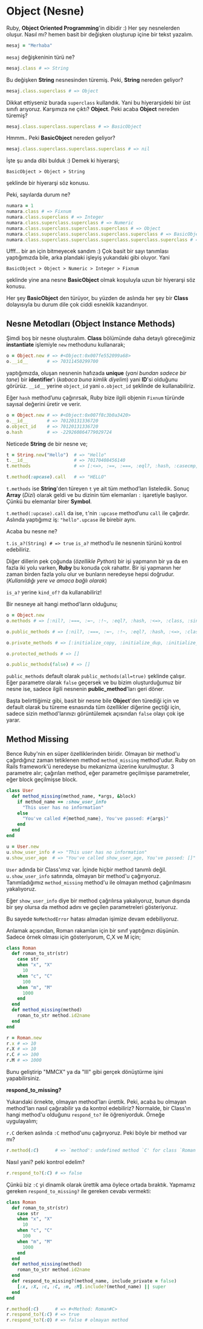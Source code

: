 # Object (Nesne)

Ruby, **Object Oriented Programming**'in dibidir :) Her şey nesnelerden
oluşur. Nasıl mı? hemen basit bir değişken oluşturup içine bir tekst yazalım.

```ruby
mesaj = "Merhaba"
```

`mesaj` değişkeninin türü ne?

```ruby
mesaj.class # => String
```

Bu değişken **String** nesnesinden türemiş. Peki, **String** nereden geliyor?

```ruby
mesaj.class.superclass # => Object
```

Dikkat ettiyseniz burada `superclass` kullandık. Yani bu hiyerarşideki bir üst
sınıfı arıyoruz. Karşımıza ne çıktı? **Object**. Peki acaba **Object** nereden
türemiş?

```ruby
mesaj.class.superclass.superclass # => BasicObject
```

Hmmm.. Peki **BasicObject** nereden geliyor?

```ruby
mesaj.class.superclass.superclass.superclass # => nil
```

İşte şu anda dibi bulduk :) Demek ki hiyerarşi;

    BasicObject > Object > String

şeklinde bir hiyerarşi söz konusu.

Peki, sayılarda durum ne?

```ruby
numara = 1
numara.class # => Fixnum
numara.class.superclass # => Integer
numara.class.superclass.superclass # => Numeric
numara.class.superclass.superclass.superclass # => Object
numara.class.superclass.superclass.superclass.superclass # => BasicObject
numara.class.superclass.superclass.superclass.superclass.superclass # => nil
```

Ufff... bir an için bitmeyecek sandım :) Çok basit bir sayı tanımlası
yaptığımızda bile, arka plandaki işleyiş yukarıdaki gibi oluyor. Yani

    BasicObject > Object > Numeric > Integer > Fixnum

şeklinde yine ana nesne **BasicObject** olmak koşuluyla uzun bir hiyerarşi söz
konusu.

Her şey **BasicObject** den türüyor, bu yüzden de aslında her şey bir
**Class** dolayısıyla bu durum dile çok ciddi esneklik kazandırıyor.

## Nesne Metodları (Object Instance Methods)

Şimdi boş bir nesne oluşturalım. **Class** bölümünde daha detaylı göreceğimiz
**instantiate** işlemiyle `new` methodunu kullanarak;

```ruby
o = Object.new # => #<Object:0x007fe552099a68>
o.__id__       # => 70311450299700
```

yaptığımızda, oluşan nesnenin hafızada **unique** (_yani bundan sadece bir
tane_) bir **identifier**'ı (_kabaca buna kimlik diyelim_) yani **ID**'si
olduğunu görürüz. `__id__` yerine `object_id` yani `o.object_id` şeklinde de
kullanabiliriz.

Eğer `hash` method’unu çağırırsak, Ruby bize ilgili objenin `Fixnum` türünde
sayısal değerini üretir ve verir.

```ruby
o = Object.new # => #<Object:0x007f8c3b0a3420>
o.__id__       # => 70120131336720
o.object_id    # => 70120131336720
o.hash         # => -229260864779029724
```

Neticede **String** de bir nesne ve;

```ruby
t = String.new("Hello")  # => "Hello"
t.__id__                 # => 70170408456140
t.methods                # => [:<=>, :==, :===, :eql?, :hash, :casecmp, :+, :*, :%, :[], :[]=, :insert, :length, :size, :bytesize, :empty?, :=~, :match, :succ, :succ!, :next, :next!, :upto, :index, :rindex, :replace, :clear, :chr, :getbyte, :setbyte, :byteslice, :scrub, :scrub!, :freeze, :to_i, :to_f, :to_s, :to_str, :inspect, :dump, :upcase, :downcase, :capitalize, :swapcase, :upcase!, :downcase!, :capitalize!, :swapcase!, :hex, :oct, :split, :lines, :bytes, :chars, :codepoints, :reverse, :reverse!, :concat, :<<, :prepend, :crypt, :intern, :to_sym, :ord, :include?, :start_with?, :end_with?, :scan, :ljust, :rjust, :center, :sub, :gsub, :chop, :chomp, :strip, :lstrip, :rstrip, :sub!, :gsub!, :chop!, :chomp!, :strip!, :lstrip!, :rstrip!, :tr, :tr_s, :delete, :squeeze, :count, :tr!, :tr_s!, :delete!, :squeeze!, :each_line, :each_byte, :each_char, :each_codepoint, :sum, :slice, :slice!, :partition, :rpartition, :encoding, :force_encoding, :b, :valid_encoding?, :ascii_only?, :unpack, :encode, :encode!, :to_r, :to_c, :>, :>=, :<, :<=, :between?, :nil?, :!~, :class, :singleton_class, :clone, :dup, :taint, :tainted?, :untaint, :untrust, :untrusted?, :trust, :frozen?, :methods, :singleton_methods, :protected_methods, :private_methods, :public_methods, :instance_variables, :instance_variable_get, :instance_variable_set, :instance_variable_defined?, :remove_instance_variable, :instance_of?, :kind_of?, :is_a?, :tap, :send, :public_send, :respond_to?, :extend, :display, :method, :public_method, :singleton_method, :define_singleton_method, :object_id, :to_enum, :enum_for, :equal?, :!, :!=, :instance_eval, :instance_exec, :__send__, :__id__]

t.method(:upcase).call   # => "HELLO"
```

`t.methods` ise **String**'den türeyen `t` ye ait tüm method’ları listeledik.
Sonuç **Array** (_Dizi_) olarak geldi ve bu dizinin tüm elemanları `:`
işaretiyle başlıyor. Çünkü bu elemanlar birer **Symbol**.

`t.method(:upcase).call` da ise, `t`'nin `:upcase` method’unu `call` ile
çağırdır. Aslında yaptığımız iş: `"hello".upcase` ile birebir aynı.

Acaba bu nesne ne?

`t.is_a?(String) # => true` `is_a?` method’u ile nesnenin türünü kontrol
edebiliriz.

Diğer dillerin pek çoğunda (_özellikle Python_) bir işi yapmanın bir ya da en
fazla iki yolu varken, **Ruby** bu konuda çok rahattır. Bir işi yapmanın her
zaman birden fazla yolu olur ve bunların neredeyse hepsi doğrudur.
(_Kullanıldığı yere ve amaca bağlı olarak_)

`is_a?` yerine `kind_of?` da kullanabiliriz!

Bir nesneye ait hangi method'ların olduğunu;

```ruby
o = Object.new
o.methods # => [:nil?, :===, :=~, :!~, :eql?, :hash, :<=>, :class, :singleton_class, :clone, :dup, :taint, :tainted?, :untaint, :untrust, :untrusted?, :trust, :freeze, :frozen?, :to_s, :inspect, :methods, :singleton_methods, :protected_methods, :private_methods, :public_methods, :instance_variables, :instance_variable_get, :instance_variable_set, :instance_variable_defined?, :remove_instance_variable, :instance_of?, :kind_of?, :is_a?, :tap, :send, :public_send, :respond_to?, :extend, :display, :method, :public_method, :singleton_method, :define_singleton_method, :object_id, :to_enum, :enum_for, :==, :equal?, :!, :!=, :instance_eval, :instance_exec, :__send__, :__id__]

o.public_methods # => [:nil?, :===, :=~, :!~, :eql?, :hash, :<=>, :class, :singleton_class, :clone, :dup, :taint, :tainted?, :untaint, :untrust, :untrusted?, :trust, :freeze, :frozen?, :to_s, :inspect, :methods, :singleton_methods, :protected_methods, :private_methods, :public_methods, :instance_variables, :instance_variable_get, :instance_variable_set, :instance_variable_defined?, :remove_instance_variable, :instance_of?, :kind_of?, :is_a?, :tap, :send, :public_send, :respond_to?, :extend, :display, :method, :public_method, :singleton_method, :define_singleton_method, :object_id, :to_enum, :enum_for, :==, :equal?, :!, :!=, :instance_eval, :instance_exec, :__send__, :__id__]

o.private_methods # => [:initialize_copy, :initialize_dup, :initialize_clone, :sprintf, :format, :Integer, :Float, :String, :Array, :Hash, :warn, :raise, :fail, :global_variables, :__method__, :__callee__, :__dir__, :eval, :local_variables, :iterator?, :block_given?, :catch, :throw, :loop, :respond_to_missing?, :trace_var, :untrace_var, :at_exit, :syscall, :open, :printf, :print, :putc, :puts, :gets, :readline, :select, :readlines, :`, :p, :test, :srand, :rand, :trap, :exec, :fork, :exit!, :system, :spawn, :sleep, :exit, :abort, :load, :require, :require_relative, :autoload, :autoload?, :proc, :lambda, :binding, :caller, :caller_locations, :Rational, :Complex, :set_trace_func, :gem, :gem_original_require, :initialize, :singleton_method_added, :singleton_method_removed, :singleton_method_undefined, :method_missing]

o.protected_methods # => []

o.public_methods(false) # => []
```

`public_methods` default olarak `public_methods(all=true)` şeklinde çalışır.
Eğer parametre olarak `false` geçersek ve bu bizim oluşturduğumuz bir nesne
ise, sadece ilgili nesnenin **public_method**'ları geri döner.

Başta belirttiğimiz gibi, basit bir nesne bile **Object**'den türediği için ve
default olarak bu türeme esnasında tüm özellikler diğerine geçtiği için,
sadece sizin method'larınızı görüntülemek açısından `false` olayı çok işe
yarar.

## Method Missing

Bence Ruby'nin en süper özelliklerinden biridir. Olmayan bir method'u
çağırdığınız zaman tetiklenen method `method_missing` method'udur. Ruby on
Rails framework'ü neredeyse bu mekanizma üzerine kurulmuştur. 3 parametre
alır; çağırılan method, eğer parametre geçilmişse parametreler, eğer block
geçilmişse block.

```ruby
class User
  def method_missing(method_name, *args, &block)
    if method_name == :show_user_info
      "This user has no information"
    else
      "You've called #{method_name}, You've passed: #{args}"
    end
  end
end

u = User.new
u.show_user_info # => "This user has no information"
u.show_user_age  # => "You've called show_user_age, You've passed: []"
```

`User` adında bir Class'ımız var. İçinde hiçbir method tanımlı değil.
`u.show_user_info` satırında, olmayan bir method'u çağırıyoruz. Tanımladığımız
`method_missing` method'u ile olmayan method çağırılmasını yakalıyoruz. 

Eğer `show_user_info` diye bir method çağrılırsa yakalıyoruz, bunun dışında
bir şey olursa da method adını ve geçilen parametreleri gösteriyoruz.

Bu sayede `NoMethodError` hatası almadan işimize devam edebiliyoruz.

Anlamak açısından, Roman rakamları için bir sınıf yaptığınızı düşünün. Sadece
örnek olması için gösteriyorum, C,X ve M için;

```ruby
class Roman
  def roman_to_str(str)
    case str
    when "x", "X"
      10
    when "c", "C"
      100
    when "m", "M"
      1000
    end
  end
  def method_missing(method)
    roman_to_str method.id2name
  end
end

r = Roman.new
r.x # => 10
r.X # => 10
r.C # => 100
r.M # => 1000
```

Bunu geliştirip "MMCX" ya da "III" gibi gerçek dönüştürme işini yapabilirsiniz.

**respond_to_missing?**

Yukarıdaki örnekte, olmayan method'ları ürettik. Peki, acaba bu olmayan
method'ları nasıl çağırabilir ya da kontrol edebiliriz? Normalde, bir Class'ın
hangi method'u olduğunu `respond_to?` ile öğreniyorduk. Örneğe uygulayalım;

`r.C` derken aslında `:C` method'unu çağırıyoruz. Peki böyle bir method var mı?

```ruby
r.method(:C)      # => `method': undefined method `C' for class `Roman' (NameError)
```

Nasıl yani? peki kontrol edelim?

```ruby
r.respond_to?(:C) # => false
```

Çünkü biz `:C` yi dinamik olarak ürettik ama öylece ortada bıraktık. Yapmamız
gereken `respond_to_missing?` ile gereken cevabı vermekti:

```ruby
class Roman
  def roman_to_str(str)
    case str
    when "x", "X"
      10
    when "c", "C"
      100
    when "m", "M"
      1000
    end
  end
  def method_missing(method)
    roman_to_str method.id2name
  end
  def respond_to_missing?(method_name, include_private = false)
    [:x, :X, :c, :C, :m, :M].include?(method_name) || super
  end
end

r.method(:C)      # => #<Method: Roman#C>
r.respond_to?(:C) # => true
r.respond_to?(:Q) # => false # olmayan method
```

